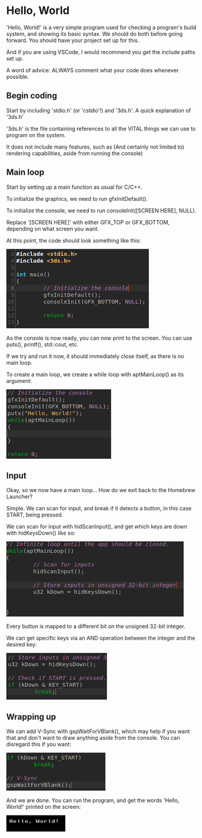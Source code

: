 # Hello, World

'Hello, World!' is a very simple program used for checking a program's build system, and showing its basic syntax.
We should do both before going forward. You should have your project set up for this.

And if you are using VSCode, I would recommend you get the include paths set up.

A word of advice: ALWAYS comment what your code does whenever possible.
## Begin coding

Start by including 'stdio.h' (or 'cstdio'!) and '3ds.h'.
A quick explanation of '3ds.h'

'3ds.h' is the file containing references to all the VITAL things we can use to program on the system.

It does not include many features, such as (And certainly not limited to) rendering capabilities, aside from running the console)
## Main loop

Start by setting up a main function as usual for C/C++.

To initialize the graphics, we need to run gfxInitDefault().

To initialize the console, we need to run consoleInit([SCREEN HERE], NULL).

Replace '[SCREEN HERE]' with either GFX_TOP or GFX_BOTTOM, depending on what screen you want.

At this point, the code should look something like this:

![Failed to load image](../../../assets/devkitpro_helloworld_progress_0.png)

As the console is now ready, you can now print to the screen. You can use puts(), printf(), std::cout, etc.

If we try and run it now, it should immediately close itself, as there is no main loop.

To create a main loop, we create a while loop with aptMainLoop() as its argument:

![Failed to load image](../../../assets/devkitpro_helloworld_progress_1.png)
## Input

Okay, so we now have a main loop... How do we exit back to the Homebrew Launcher?

Simple. We can scan for input, and break if it detects a button, in this case START, being pressed.

We can scan for input with hidScanInput(), and get which keys are down with hidKeysDown() like so:

![Failed to load image](../../../assets/devkitpro_helloworld_progress_2.png)

Every button is mapped to a different bit on the unsigned 32-bit integer.

We can get specific keys via an AND operation between the integer and the desired key:

![Failed to load image](../../../assets/devkitpro_helloworld_progress_3.png)
## Wrapping up

We can add V-Sync with gspWaitForVBlank(), which may help if you want that and don't want to draw anything aside from the console. You can disregard this if you want:

![Failed to load image](../../../assets/devkitpro_helloworld_progress_4.png)

And we are done. You can run the program, and get the words 'Hello, World!' printed on the screen:

![Failed to load image](../../../assets/devkitpro_helloworld_progress_5.png)
